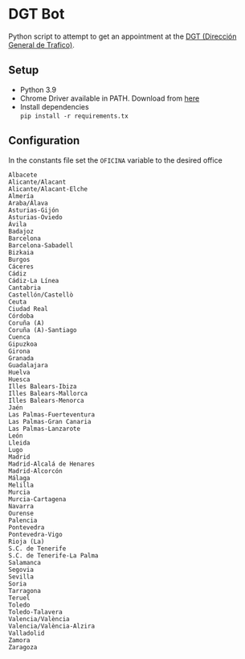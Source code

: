 # DGT Bot

Python script to attempt to get an appointment at the [DGT (Dirección General de Trafico)](https://sedeapl.dgt.gob.es:7443/WEB_NCIT_CONSULTA/solicitarCita.faces).

## Setup

- Python 3.9
- Chrome Driver available in PATH. Download from [here](https://chromedriver.chromium.org/downloads)
- Install dependencies\
`pip install -r requirements.tx`

## Configuration

In the constants file set the `OFICINA` variable to the desired office
```
Albacete
Alicante/Alacant
Alicante/Alacant-Elche
Almería
Araba/Álava
Asturias-Gijón
Asturias-Oviedo
Ávila
Badajoz
Barcelona
Barcelona-Sabadell
Bizkaia
Burgos
Cáceres
Cádiz
Cádiz-La Línea
Cantabria
Castellón/Castellò
Ceuta
Ciudad Real
Córdoba
Coruña (A)
Coruña (A)-Santiago
Cuenca
Gipuzkoa
Girona
Granada
Guadalajara
Huelva
Huesca
Illes Balears-Ibiza
Illes Balears-Mallorca
Illes Balears-Menorca
Jaén
Las Palmas-Fuerteventura
Las Palmas-Gran Canaria
Las Palmas-Lanzarote
León
Lleida
Lugo
Madrid
Madrid-Alcalá de Henares
Madrid-Alcorcón
Málaga
Melilla
Murcia
Murcia-Cartagena
Navarra
Ourense
Palencia
Pontevedra
Pontevedra-Vigo
Rioja (La)
S.C. de Tenerife
S.C. de Tenerife-La Palma
Salamanca
Segovia
Sevilla
Soria
Tarragona
Teruel
Toledo
Toledo-Talavera
Valencia/València
Valencia/València-Alzira
Valladolid
Zamora
Zaragoza
```